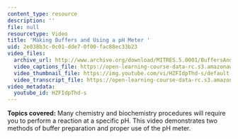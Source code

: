 ```yaml
---
content_type: resource
description: ''
file: null
resourcetype: Video
title: 'Making Buffers and Using a pH Meter '
uid: 2e038b3c-0c01-dde7-0f00-fac88ec33b23
video_files:
  archive_url: http://www.archive.org/download/MITRES.5.0001/BuffersAndPhMeter_MitDigitalLabTechniquesManual.mp4
  video_captions_file: https://open-learning-course-data-rc.s3.amazonaws.com/res-5-0001-digital-lab-techniques-manual-spring-2007/bf998f7d9a7f5cbca60b5e56b0f2f5c1_HZFIdpThd-s.vtt
  video_thumbnail_file: https://img.youtube.com/vi/HZFIdpThd-s/default.jpg
  video_transcript_file: https://open-learning-course-data-rc.s3.amazonaws.com/res-5-0001-digital-lab-techniques-manual-spring-2007/7049438751a8460d9ea641af8248319d_HZFIdpThd-s.pdf
video_metadata:
  youtube_id: HZFIdpThd-s
---
```


**Topics covered:** Many chemistry and biochemistry procedures will require you to perform a reaction at a specific pH. This video demonstrates two methods of buffer preparation and proper use of the pH meter.
